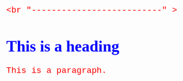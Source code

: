 <!DOCTYPE html>
<html>
<head>
<style>
h1 {
  color: blue;
  font-family: verdana;
  font-size: 300%;
}
p {
  color: red;
  font-family: courier;
  font-size: 160%;
}
</style>
  
  <br "--------------------------" >
 
</head>
<body>

<h1>This is a heading</h1>
<p>This is a paragraph.</p>

</body>
</html>
